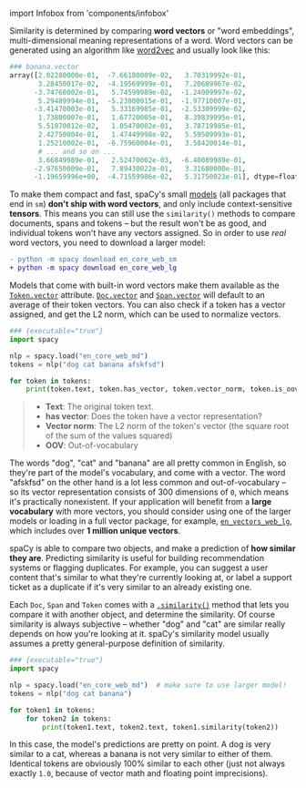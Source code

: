 import Infobox from 'components/infobox'

Similarity is determined by comparing **word vectors** or "word embeddings",
multi-dimensional meaning representations of a word. Word vectors can be
generated using an algorithm like
[word2vec](https://en.wikipedia.org/wiki/Word2vec) and usually look like this:

```python
### banana.vector
array([2.02280000e-01,  -7.66180009e-02,   3.70319992e-01,
       3.28450017e-02,  -4.19569999e-01,   7.20689967e-02,
      -3.74760002e-01,   5.74599989e-02,  -1.24009997e-02,
       5.29489994e-01,  -5.23800015e-01,  -1.97710007e-01,
      -3.41470003e-01,   5.33169985e-01,  -2.53309999e-02,
       1.73800007e-01,   1.67720005e-01,   8.39839995e-01,
       5.51070012e-02,   1.05470002e-01,   3.78719985e-01,
       2.42750004e-01,   1.47449998e-02,   5.59509993e-01,
       1.25210002e-01,  -6.75960004e-01,   3.58420014e-01,
       # ... and so on ...
       3.66849989e-01,   2.52470002e-03,  -6.40089989e-01,
      -2.97650009e-01,   7.89430022e-01,   3.31680000e-01,
      -1.19659996e+00,  -4.71559986e-02,   5.31750023e-01], dtype=float32)
```

<Infobox title="Important note" variant="warning">

To make them compact and fast, spaCy's small [models](/models) (all packages
that end in `sm`) **don't ship with word vectors**, and only include
context-sensitive **tensors**. This means you can still use the `similarity()`
methods to compare documents, spans and tokens – but the result won't be as
good, and individual tokens won't have any vectors assigned. So in order to use
_real_ word vectors, you need to download a larger model:

```diff
- python -m spacy download en_core_web_sm
+ python -m spacy download en_core_web_lg
```

</Infobox>

Models that come with built-in word vectors make them available as the
[`Token.vector`](/api/token#vector) attribute. [`Doc.vector`](/api/doc#vector)
and [`Span.vector`](/api/span#vector) will default to an average of their token
vectors. You can also check if a token has a vector assigned, and get the L2
norm, which can be used to normalize vectors.

```python
### {executable="true"}
import spacy

nlp = spacy.load("en_core_web_md")
tokens = nlp("dog cat banana afskfsd")

for token in tokens:
    print(token.text, token.has_vector, token.vector_norm, token.is_oov)
```

> - **Text**: The original token text.
> - **has vector**: Does the token have a vector representation?
> - **Vector norm**: The L2 norm of the token's vector (the square root of the
>   sum of the values squared)
> - **OOV**: Out-of-vocabulary

The words "dog", "cat" and "banana" are all pretty common in English, so they're
part of the model's vocabulary, and come with a vector. The word "afskfsd" on
the other hand is a lot less common and out-of-vocabulary – so its vector
representation consists of 300 dimensions of `0`, which means it's practically
nonexistent. If your application will benefit from a **large vocabulary** with
more vectors, you should consider using one of the larger models or loading in a
full vector package, for example,
[`en_vectors_web_lg`](/models/en#en_vectors_web_lg), which includes over **1
million unique vectors**.

spaCy is able to compare two objects, and make a prediction of **how similar
they are**. Predicting similarity is useful for building recommendation systems
or flagging duplicates. For example, you can suggest a user content that's
similar to what they're currently looking at, or label a support ticket as a
duplicate if it's very similar to an already existing one.

Each `Doc`, `Span` and `Token` comes with a
[`.similarity()`](/api/token#similarity) method that lets you compare it with
another object, and determine the similarity. Of course similarity is always
subjective – whether "dog" and "cat" are similar really depends on how you're
looking at it. spaCy's similarity model usually assumes a pretty general-purpose
definition of similarity.

```python
### {executable="true"}
import spacy

nlp = spacy.load("en_core_web_md")  # make sure to use larger model!
tokens = nlp("dog cat banana")

for token1 in tokens:
    for token2 in tokens:
        print(token1.text, token2.text, token1.similarity(token2))
```

In this case, the model's predictions are pretty on point. A dog is very similar
to a cat, whereas a banana is not very similar to either of them. Identical
tokens are obviously 100% similar to each other (just not always exactly `1.0`,
because of vector math and floating point imprecisions).
